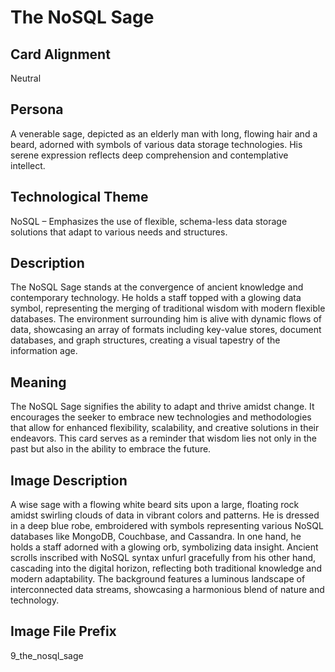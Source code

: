 # The NoSQL Sage

## Card Alignment
Neutral

## Persona
A venerable sage, depicted as an elderly man with long, flowing hair and a beard, adorned with symbols of various data storage technologies. His serene expression reflects deep comprehension and contemplative intellect.

## Technological Theme
NoSQL – Emphasizes the use of flexible, schema-less data storage solutions that adapt to various needs and structures.

## Description
The NoSQL Sage stands at the convergence of ancient knowledge and contemporary technology. He holds a staff topped with a glowing data symbol, representing the merging of traditional wisdom with modern flexible databases. The environment surrounding him is alive with dynamic flows of data, showcasing an array of formats including key-value stores, document databases, and graph structures, creating a visual tapestry of the information age.

## Meaning
The NoSQL Sage signifies the ability to adapt and thrive amidst change. It encourages the seeker to embrace new technologies and methodologies that allow for enhanced flexibility, scalability, and creative solutions in their endeavors. This card serves as a reminder that wisdom lies not only in the past but also in the ability to embrace the future.

## Image Description
A wise sage with a flowing white beard sits upon a large, floating rock amidst swirling clouds of data in vibrant colors and patterns. He is dressed in a deep blue robe, embroidered with symbols representing various NoSQL databases like MongoDB, Couchbase, and Cassandra. In one hand, he holds a staff adorned with a glowing orb, symbolizing data insight. Ancient scrolls inscribed with NoSQL syntax unfurl gracefully from his other hand, cascading into the digital horizon, reflecting both traditional knowledge and modern adaptability. The background features a luminous landscape of interconnected data streams, showcasing a harmonious blend of nature and technology.

## Image File Prefix
9_the_nosql_sage